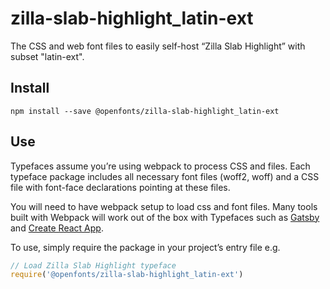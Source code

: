 
# zilla-slab-highlight_latin-ext

The CSS and web font files to easily self-host “Zilla Slab Highlight” with subset "latin-ext".

## Install

`npm install --save @openfonts/zilla-slab-highlight_latin-ext`

## Use

Typefaces assume you’re using webpack to process CSS and files. Each typeface
package includes all necessary font files (woff2, woff) and a CSS file with
font-face declarations pointing at these files.

You will need to have webpack setup to load css and font files. Many tools built
with Webpack will work out of the box with Typefaces such as [Gatsby](https://github.com/gatsbyjs/gatsby)
and [Create React App](https://github.com/facebookincubator/create-react-app).

To use, simply require the package in your project’s entry file e.g.

```javascript
// Load Zilla Slab Highlight typeface
require('@openfonts/zilla-slab-highlight_latin-ext')
```
